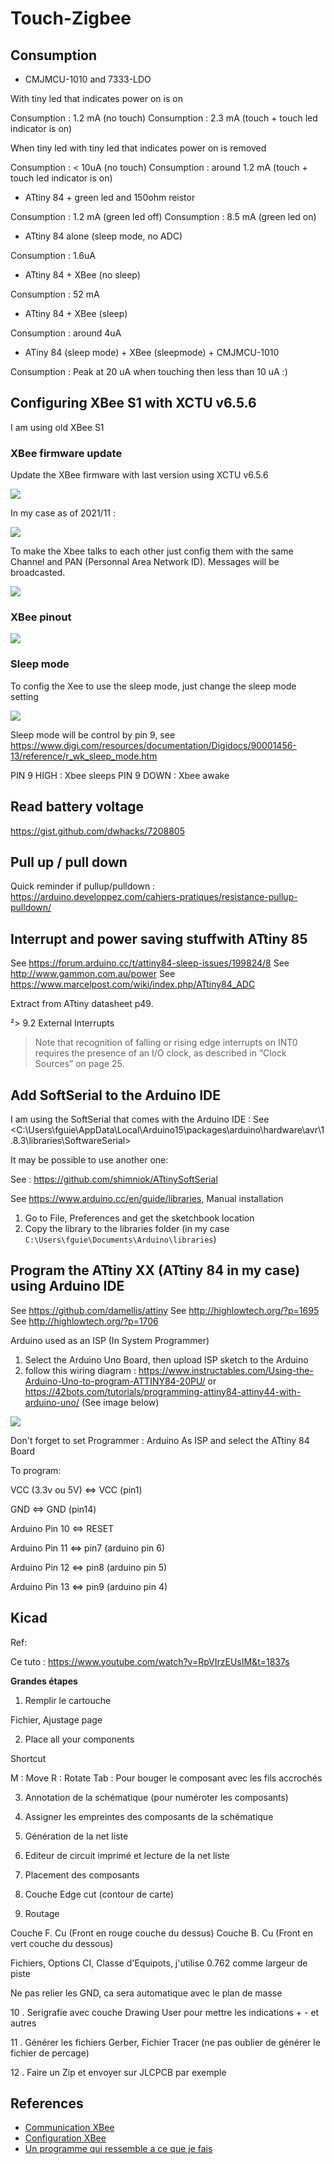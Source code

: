 # Touch-Zigbee

## Consumption

* CMJMCU-1010 and 7333-LDO 

With tiny led that indicates power on is on

Consumption : 1.2 mA (no touch)
Consumption : 2.3 mA (touch + touch led indicator is on)

When tiny led with tiny led that indicates power on is removed

Consumption : < 10uA (no touch)
Consumption : around 1.2 mA (touch + touch led indicator is on)

* ATtiny 84 + green led and 150ohm reistor

Consumption : 1.2 mA (green led off)
Consumption : 8.5 mA (green led on)

* ATtiny 84 alone (sleep mode, no ADC)

Consumption : 1.6uA

* ATtiny 84 + XBee (no sleep)

Consumption : 52 mA

* ATtiny 84 + XBee (sleep)

Consumption : around 4uA

* ATiny 84 (sleep mode) + XBee (sleepmode) + CMJMCU-1010

Consumption : Peak at 20 uA when touching then less than 10 uA :)

## Configuring XBee S1 with XCTU v6.5.6

I am using old XBee S1

### XBee firmware update

Update the XBee firmware with last version using XCTU v6.5.6

![](images/reset_xbee.jpg)

In my case as of 2021/11 :

![](images/last_xbee_s1_version.jpg)

To make the Xbee talks to each other just config them with the same Channel and PAN (Personnal Area Network ID). Messages will be broadcasted.

![](images/xbee_address_settings.jpg)

### XBee pinout

![](images/xbee_pinout.jpg)

### Sleep mode

To config the Xee to use the sleep mode, just change the sleep mode setting

![](images/xbee_sleep_mode.jpg)

Sleep mode will be control by pin 9, see <https://www.digi.com/resources/documentation/Digidocs/90001456-13/reference/r_wk_sleep_mode.htm>

PIN 9 HIGH : Xbee sleeps
PIN 9 DOWN : Xbee awake

## Read battery voltage

https://gist.github.com/dwhacks/7208805

## Pull up / pull down

Quick reminder if pullup/pulldown : <https://arduino.developpez.com/cahiers-pratiques/resistance-pullup-pulldown/>

## Interrupt and power saving stuffwith ATtiny 85

See <https://forum.arduino.cc/t/attiny84-sleep-issues/199824/8>
See <http://www.gammon.com.au/power>
See <https://www.marcelpost.com/wiki/index.php/ATtiny84_ADC>


Extract from ATtiny datasheet p49.

²> 9.2 External Interrupts
> Note that recognition of falling or rising edge interrupts on INT0 requires the presence of an
> I/O clock, as described in “Clock Sources” on page 25.

## Add SoftSerial to the Arduino IDE

I am using the SoftSerial that comes with the Arduino IDE : See <C:\Users\fguie\AppData\Local\Arduino15\packages\arduino\hardware\avr\1.8.3\libraries\SoftwareSerial>

It may be possible to use another one:

See : <https://github.com/shimniok/ATtinySoftSerial>

See <https://www.arduino.cc/en/guide/libraries>, Manual installation

1. Go to File, Preferences and get the sketchbook location
2. Copy the library to the libraries folder (in my case `C:\Users\fguie\Documents\Arduino\libraries`)

## Program the ATtiny XX (ATtiny 84 in my case) using Arduino IDE

See <https://github.com/damellis/attiny>
See <http://highlowtech.org/?p=1695>
See <http://highlowtech.org/?p=1706>

Arduino used as an ISP (In System Programmer)

1. Select the Arduino Uno Board, then upload ISP sketch to the Arduino
2. follow this wiring diagram : <https://www.instructables.com/Using-the-Arduino-Uno-to-program-ATTINY84-20PU/> or <https://42bots.com/tutorials/programming-attiny84-attiny44-with-arduino-uno/> (See image below)

![](images/attiny84_pinout.png)

Don't forget to set Programmer : Arduino As ISP and select the ATtiny 84 Board

To program:

VCC (3.3v ou 5V) <=> VCC (pin1)

GND <=> GND (pin14)

Arduino Pin 10 <=> RESET 

Arduino Pin 11 <=> pin7 (arduino pin 6)

Arduino Pin 12 <=> pin8 (arduino pin 5)

Arduino Pin 13 <=> pin9 (arduino pin 4)

## Kicad

Ref:

Ce tuto : <https://www.youtube.com/watch?v=RpVIrzEUsIM&t=1837s>

__Grandes étapes__

1. Remplir le cartouche

Fichier, Ajustage page

2. Place all your components

Shortcut

M : Move
R : Rotate
Tab  : Pour bouger le composant avec les fils accrochés

3. Annotation de la schématique (pour numéroter les composants)

4. Assigner les empreintes des composants de la schématique

5. Génération de la net liste

6. Editeur de circuit imprimé et lecture de la net liste

7. Placement des composants

8. Couche Edge cut (contour de carte)

9. Routage

Couche F. Cu (Front en rouge couche du dessus)
Couche B. Cu (Front en vert couche du dessous)

Fichiers, Options CI, Classe d'Equipots, j'utilise 0.762 comme largeur de piste

Ne pas relier les GND, ca sera automatique avec le plan de masse

10 . Serigrafie avec couche Drawing User pour mettre les indications + - et autres

11 . Générer les fichiers Gerber, Fichier Tracer (ne pas oublier de générer le fichier de percage)

12 . Faire un Zip et envoyer sur JLCPCB par exemple

## References 

* [Communication XBee](https://www.redohm.fr/2015/03/communication-xbee/)
* [Configuration XBee](https://www.electro-info.ovh/configuration-d-un-module-XBEE-avec-XCTU)
* [Un programme qui ressemble a ce que je fais](https://github.com/cano64/ATTiny85-ATTiny84-BMP085-Arduino-Library-FastAltitude/issues/1)
